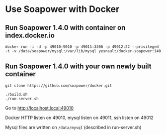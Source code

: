Use Soapower with Docker
======

Run Soapower 1.4.0 with container on index.docker.io
----
```
docker run -i -d -p 49010:9010 -p 49011:3306 -p 49012:22 --privileged -t -v /data/soapower/mysql:/var/lib/mysql yesnault/docker-soapower:140
```

Run Soapower 1.4.0 with your own newly built container
-----------
```
git clone https://github.com/soapower/docker.git

./build.sh
./run-server.sh
````

Go to http://localhost.local:49010

Docker HTTP listen on 49010, mysql listen on 49011, ssh listen on 49012

Mysql files are written on `/data/mysql` (described in run-server.sh)
